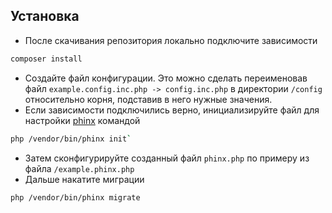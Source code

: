 Установка
------------

* После скачивания репозитория локально подключите зависимости
```bash
composer install
```
* Создайте файл конфигурации. Это можно сделать переименовав файл `example.config.inc.php -> config.inc.php` в директории `/config` относительно корня, подставив в него нужные значения.
* Если зависимости подключились верно, инициализируйте файл для настройки [phinx](https://book.cakephp.org/phinx/0/en/install.html) командой 
```bash
php /vendor/bin/phinx init`
```
* Затем сконфигурируйте созданный файл `phinx.php` по примеру из файла `/example.phinx.php`
* Дальше накатите миграции 
```bash
php /vendor/bin/phinx migrate
```